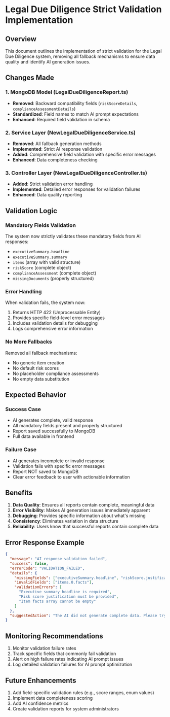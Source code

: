 # Legal Due Diligence Strict Validation Implementation

## Overview
This document outlines the implementation of strict validation for the Legal Due Diligence system, removing all fallback mechanisms to ensure data quality and identify AI generation issues.

## Changes Made

### 1. MongoDB Model (LegalDueDiligenceReport.ts)
- **Removed**: Backward compatibility fields (`riskScoreDetails`, `complianceAssessmentDetails`)
- **Standardized**: Field names to match AI prompt expectations
- **Enhanced**: Required field validation in schema

### 2. Service Layer (NewLegalDueDiligenceService.ts)
- **Removed**: All fallback generation methods
- **Implemented**: Strict AI response validation
- **Added**: Comprehensive field validation with specific error messages
- **Enhanced**: Data completeness checking

### 3. Controller Layer (NewLegalDueDiligenceController.ts)
- **Added**: Strict validation error handling
- **Implemented**: Detailed error responses for validation failures
- **Enhanced**: Data quality reporting

## Validation Logic

### Mandatory Fields Validation
The system now strictly validates these mandatory fields from AI responses:
- `executiveSummary.headline`
- `executiveSummary.summary`
- `items` (array with valid structure)
- `riskScore` (complete object)
- `complianceAssessment` (complete object)
- `missingDocuments` (properly structured)

### Error Handling
When validation fails, the system now:
1. Returns HTTP 422 (Unprocessable Entity)
2. Provides specific field-level error messages
3. Includes validation details for debugging
4. Logs comprehensive error information

### No More Fallbacks
Removed all fallback mechanisms:
- No generic item creation
- No default risk scores
- No placeholder compliance assessments
- No empty data substitution

## Expected Behavior

### Success Case
- AI generates complete, valid response
- All mandatory fields present and properly structured
- Report saved successfully to MongoDB
- Full data available in frontend

### Failure Case
- AI generates incomplete or invalid response
- Validation fails with specific error messages
- Report NOT saved to MongoDB
- Clear error feedback to user with actionable information

## Benefits

1. **Data Quality**: Ensures all reports contain complete, meaningful data
2. **Error Visibility**: Makes AI generation issues immediately apparent
3. **Debugging**: Provides specific information about what's missing
4. **Consistency**: Eliminates variation in data structure
5. **Reliability**: Users know that successful reports contain complete data

## Error Response Example

```json
{
  "message": "AI response validation failed",
  "success": false,
  "errorCode": "VALIDATION_FAILED",
  "details": {
    "missingFields": ["executiveSummary.headline", "riskScore.justification"],
    "invalidFields": ["items.0.facts"],
    "validationErrors": [
      "Executive summary headline is required",
      "Risk score justification must be provided",
      "Item facts array cannot be empty"
    ]
  },
  "suggestedAction": "The AI did not generate complete data. Please try again or contact support."
}
```

## Monitoring Recommendations

1. Monitor validation failure rates
2. Track specific fields that commonly fail validation
3. Alert on high failure rates indicating AI prompt issues
4. Log detailed validation failures for AI prompt optimization

## Future Enhancements

1. Add field-specific validation rules (e.g., score ranges, enum values)
2. Implement data completeness scoring
3. Add AI confidence metrics
4. Create validation reports for system administrators
